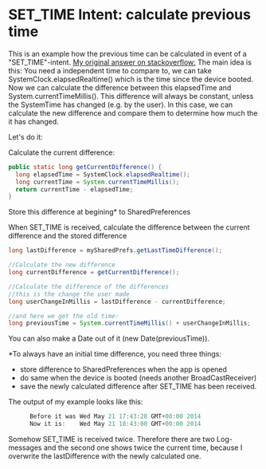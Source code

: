 SET_TIME Intent: calculate previous time
=============

This is an example how the previous time can be calculated in event of a "SET_TIME"-intent.
[My original answer on stackoverflow:](http://stackoverflow.com/questions/23785770/get-difference-between-old-and-new-time/23790083#23790083)
The main idea is this: You need a independent time to compare to, we can take SystemClock.elapsedRealtime() which is the time since the device booted. Now we can calculate the difference between this elapsedTime and System.currentTimeMillis(). This difference will always be constant, unless the SystemTime has changed (e.g. by the user). In this case, we can calculate the new difference and compare them to determine how much the it has changed.

Let's do it:

Calculate the current difference:
```java
public static long getCurrentDifference() {
  long elapsedTime = SystemClock.elapsedRealtime();
  long currentTime = System.currentTimeMillis();
  return currentTime - elapsedTime;
}
```
Store this difference at begining* to SharedPreferences

When SET_TIME is received, calculate the difference between the current difference and the stored difference
```java
long lastDifference = mySharedPrefs.getLastTimeDifference();

//Calculate the new difference
long currentDifference = getCurrentDifference();

//Calculate the difference of the differences
//this is the change the user made
long userChangeInMillis = lastDifference - currentDifference;

//and here we get the old time:
long previousTime = System.currentTimeMillis() + userChangeInMillis;
```
You can also make a Date out of it (new Date(previousTime)).

*To always have an initial time difference, you need three things:
- store difference to SharedPreferences when the app is opened
- do same when the device is booted (needs another BroadCastReceiver)
- save the newly calculated difference after SET_TIME has been received.

The output of my example looks like this:
```java
      Before it was Wed May 21 17:43:28 GMT+00:00 2014
      Now it is:    Wed May 21 18:43:00 GMT+00:00 2014
```
Somehow SET_TIME is received twice. Therefore there are two Log-messages and the second one shows twice the current time, because I overwrite the lastDifference with the newly calculated one.
